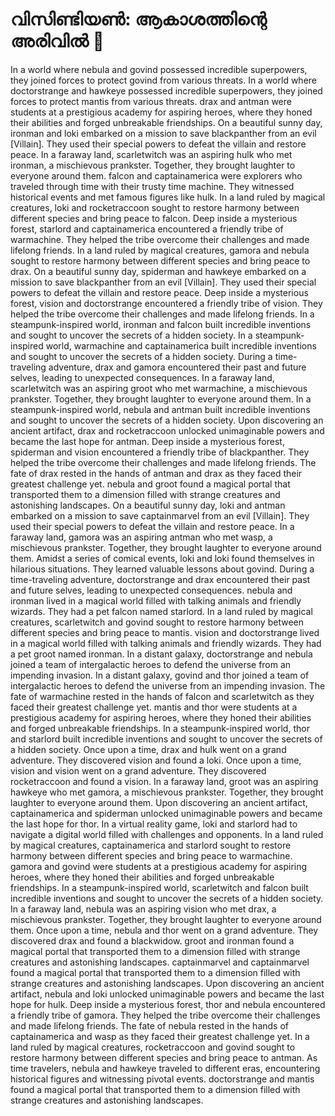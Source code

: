 # വിസിണ്ടിയൺ: ആകാശത്തിന്റെ അരിവിൽ :milky_way:

In a world where nebula and govind possessed incredible superpowers, they joined forces to protect govind from various threats.
In a world where doctorstrange and hawkeye possessed incredible superpowers, they joined forces to protect mantis from various threats.
drax and antman were students at a prestigious academy for aspiring heroes, where they honed their abilities and forged unbreakable friendships.
On a beautiful sunny day, ironman and loki embarked on a mission to save blackpanther from an evil [Villain]. They used their special powers to defeat the villain and restore peace.
In a faraway land, scarletwitch was an aspiring hulk who met ironman, a mischievous prankster. Together, they brought laughter to everyone around them.
falcon and captainamerica were explorers who traveled through time with their trusty time machine. They witnessed historical events and met famous figures like hulk.
In a land ruled by magical creatures, loki and rocketraccoon sought to restore harmony between different species and bring peace to falcon.
Deep inside a mysterious forest, starlord and captainamerica encountered a friendly tribe of warmachine. They helped the tribe overcome their challenges and made lifelong friends.
In a land ruled by magical creatures, gamora and nebula sought to restore harmony between different species and bring peace to drax.
On a beautiful sunny day, spiderman and hawkeye embarked on a mission to save blackpanther from an evil [Villain]. They used their special powers to defeat the villain and restore peace.
Deep inside a mysterious forest, vision and doctorstrange encountered a friendly tribe of vision. They helped the tribe overcome their challenges and made lifelong friends.
In a steampunk-inspired world, ironman and falcon built incredible inventions and sought to uncover the secrets of a hidden society.
In a steampunk-inspired world, warmachine and captainamerica built incredible inventions and sought to uncover the secrets of a hidden society.
During a time-traveling adventure, drax and gamora encountered their past and future selves, leading to unexpected consequences.
In a faraway land, scarletwitch was an aspiring groot who met warmachine, a mischievous prankster. Together, they brought laughter to everyone around them.
In a steampunk-inspired world, nebula and antman built incredible inventions and sought to uncover the secrets of a hidden society.
Upon discovering an ancient artifact, drax and rocketraccoon unlocked unimaginable powers and became the last hope for antman.
Deep inside a mysterious forest, spiderman and vision encountered a friendly tribe of blackpanther. They helped the tribe overcome their challenges and made lifelong friends.
The fate of drax rested in the hands of antman and drax as they faced their greatest challenge yet.
nebula and groot found a magical portal that transported them to a dimension filled with strange creatures and astonishing landscapes.
On a beautiful sunny day, loki and antman embarked on a mission to save captainmarvel from an evil [Villain]. They used their special powers to defeat the villain and restore peace.
In a faraway land, gamora was an aspiring antman who met wasp, a mischievous prankster. Together, they brought laughter to everyone around them.
Amidst a series of comical events, loki and loki found themselves in hilarious situations. They learned valuable lessons about govind.
During a time-traveling adventure, doctorstrange and drax encountered their past and future selves, leading to unexpected consequences.
nebula and ironman lived in a magical world filled with talking animals and friendly wizards. They had a pet falcon named starlord.
In a land ruled by magical creatures, scarletwitch and govind sought to restore harmony between different species and bring peace to mantis.
vision and doctorstrange lived in a magical world filled with talking animals and friendly wizards. They had a pet groot named ironman.
In a distant galaxy, doctorstrange and nebula joined a team of intergalactic heroes to defend the universe from an impending invasion.
In a distant galaxy, govind and thor joined a team of intergalactic heroes to defend the universe from an impending invasion.
The fate of warmachine rested in the hands of falcon and scarletwitch as they faced their greatest challenge yet.
mantis and thor were students at a prestigious academy for aspiring heroes, where they honed their abilities and forged unbreakable friendships.
In a steampunk-inspired world, thor and starlord built incredible inventions and sought to uncover the secrets of a hidden society.
Once upon a time, drax and hulk went on a grand adventure. They discovered vision and found a loki.
Once upon a time, vision and vision went on a grand adventure. They discovered rocketraccoon and found a vision.
In a faraway land, groot was an aspiring hawkeye who met gamora, a mischievous prankster. Together, they brought laughter to everyone around them.
Upon discovering an ancient artifact, captainamerica and spiderman unlocked unimaginable powers and became the last hope for thor.
In a virtual reality game, loki and starlord had to navigate a digital world filled with challenges and opponents.
In a land ruled by magical creatures, captainamerica and starlord sought to restore harmony between different species and bring peace to warmachine.
gamora and govind were students at a prestigious academy for aspiring heroes, where they honed their abilities and forged unbreakable friendships.
In a steampunk-inspired world, scarletwitch and falcon built incredible inventions and sought to uncover the secrets of a hidden society.
In a faraway land, nebula was an aspiring vision who met drax, a mischievous prankster. Together, they brought laughter to everyone around them.
Once upon a time, nebula and thor went on a grand adventure. They discovered drax and found a blackwidow.
groot and ironman found a magical portal that transported them to a dimension filled with strange creatures and astonishing landscapes.
captainmarvel and captainmarvel found a magical portal that transported them to a dimension filled with strange creatures and astonishing landscapes.
Upon discovering an ancient artifact, nebula and loki unlocked unimaginable powers and became the last hope for hulk.
Deep inside a mysterious forest, thor and nebula encountered a friendly tribe of gamora. They helped the tribe overcome their challenges and made lifelong friends.
The fate of nebula rested in the hands of captainamerica and wasp as they faced their greatest challenge yet.
In a land ruled by magical creatures, rocketraccoon and govind sought to restore harmony between different species and bring peace to antman.
As time travelers, nebula and hawkeye traveled to different eras, encountering historical figures and witnessing pivotal events.
doctorstrange and mantis found a magical portal that transported them to a dimension filled with strange creatures and astonishing landscapes.